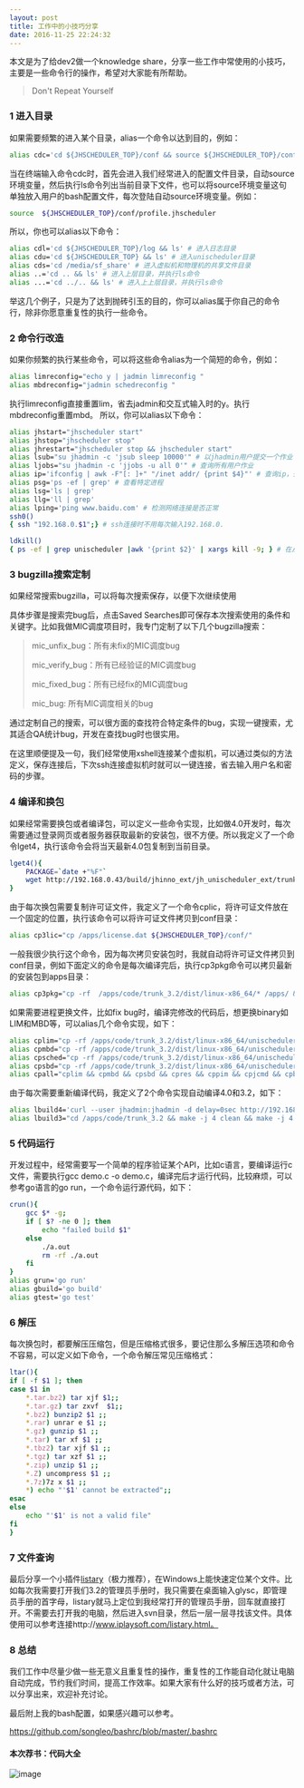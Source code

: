 ```yaml
---
layout: post
title: 工作中的小技巧分享
date: 2016-11-25 22:24:32
---
```


本文是为了给dev2做一个knowledge share，分享一些工作中常使用的小技巧，主要是一些命令行的操作，希望对大家能有所帮助。

>Don't Repeat Yourself

### 1 进入目录

如果需要频繁的进入某个目录，alias一个命令以达到目的，例如：

```bash
alias cdc='cd ${JHSCHEDULER_TOP}/conf && source ${JHSCHEDULER_TOP}/conf/profile.jhscheduler && ls'
```

当在终端输入命令cdc时，首先会进入我们经常进入的配置文件目录，自动source环境变量，然后执行ls命令列出当前目录下文件，也可以将source环境变量这句单独放入用户的bash配置文件，每次登陆自动source环境变量。例如：

```bash
source  ${JHSCHEDULER_TOP}/conf/profile.jhscheduler
```

所以，你也可以alias以下命令：

```bash
alias cdl='cd ${JHSCHEDULER_TOP}/log && ls' # 进入日志目录
alias cdu='cd ${JHSCHEDULER_TOP} && ls' # 进入unischeduler目录
alias cds='cd /media/sf_share' # 进入虚拟机和物理机的共享文件目录
alias ..='cd .. && ls' # 进入上层目录，并执行ls命令
alias ...='cd ../.. && ls' # 进入上上层目录，并执行ls命令
```

举这几个例子，只是为了达到抛砖引玉的目的，你可以alias属于你自己的命令行，除非你愿意重复性的执行一些命令。

### 2 命令行改造

如果你频繁的执行某些命令，可以将这些命令alias为一个简短的命令，例如：

```bash
alias limreconfig="echo y | jadmin limreconfig "
alias mbdreconfig="jadmin schedreconfig "
```

执行limreconfig直接重置lim，省去jadmin和交互式输入时的y。执行mbdreconfig重置mbd。
所以，你可以alias以下命令：

```bash
alias jhstart="jhscheduler start"
alias jhstop="jhscheduler stop"
alias jhrestart="jhscheduler stop && jhscheduler start"
alias lsub="su jhadmin -c 'jsub sleep 10000'" # 以jhadmin用户提交一个作业
alias ljobs="su jhadmin -c 'jjobs -u all 0'" # 查询所有用户作业
alias ip='ifconfig | awk -F"[: ]+" "/inet addr/ {print $4}"' # 查询ip，去掉无关信息
alias psg='ps -ef | grep' # 查看特定进程
alias lsg='ls | grep'
alias llg='ll | grep'
alias lping='ping www.baidu.com' # 检测网络连接是否正常
ssh0()
{ ssh "192.168.0.$1";} # ssh连接时不用每次输入192.168.0.

ldkill()
{ ps -ef | grep unischeduler |awk '{print $2}' | xargs kill -9; } # 在从节点删除unischeduler相关进程
```

### 3 bugzilla搜索定制

如果经常搜索bugzilla，可以将每次搜索保存，以便下次继续使用

具体步骤是搜索完bug后，点击Saved Searches即可保存本次搜索使用的条件和关键字。比如我做MIC调度项目时，我专门定制了以下几个bugzilla搜索：

> mic_unfix_bug：所有未fix的MIC调度bug
>
> mic_verify_bug：所有已经验证的MIC调度bug
>
> mic_fixed_bug：所有已经fix的MIC调度bug
>
> mic_bug: 所有MIC调度相关的bug

通过定制自己的搜索，可以很方面的查找符合特定条件的bug，实现一键搜索，尤其适合QA统计bug，开发在查找bug时也很实用。

在这里顺便提及一句，我们经常使用xshell连接某个虚拟机，可以通过类似的方法定义，保存连接后，下次ssh连接虚拟机时就可以一键连接，省去输入用户名和密码的步骤。

### 4 编译和换包

如果经常需要换包或者编译包，可以定义一些命令实现，比如做4.0开发时，每次需要通过登录网页或者服务器获取最新的安装包，很不方便。所以我定义了一个命令lget4，执行该命令会将当天最新4.0包复制到当前目录。

```bash
lget4(){
    PACKAGE=`date +"%F"`
    wget http://192.168.0.43/build/jhinno_ext/jh_unischeduler_ext/trunk/$PACKAGE/unischeduler-4.0.tar.gz
}
```

由于每次换包需要复制许可证文件，我定义了一个命令cplic，将许可证文件放在一个固定的位置，执行该命令可以将许可证文件拷贝到conf目录：

```bash
alias cp3lic="cp /apps/license.dat ${JHSCHEDULER_TOP}/conf/"
```

一般我很少执行这个命令，因为每次拷贝安装包时，我就自动将许可证文件拷贝到conf目录，例如下面定义的命令是每次编译完后，执行cp3pkg命令可以拷贝最新的安装包到apps目录：

```bash
alias cp3pkg="cp -rf  /apps/code/trunk_3.2/dist/linux-x86_64/* /apps/ && cp /apps/license.dat ${JHSCHEDULER_TOP}/conf/"
```

如果需要进程更换文件，比如fix bug时，编译完修改的代码后，想更换binary如LIM和MBD等，可以alias几个命令实现，如下：

```bash
alias cplim="cp -rf /apps/code/trunk_3.2/dist/linux-x86_64/unischeduler/sbin/linux-x86_64/lim  ${JHSCHEDULER_TOP}/sbin/linux-x86_64/lim"
alias cpmbd="cp -rf /apps/code/trunk_3.2/dist/linux-x86_64/unischeduler/sbin/linux-x86_64/mbatchd  ${JHSCHEDULER_TOP}/sbin/linux-x86_64/mbatchd"
alias cpsched="cp -rf /apps/code/trunk_3.2/dist/linux-x86_64/unischeduler/sbin/linux-x86_64/sched  ${JHSCHEDULER_TOP}/sbin/linux-x86_64/sched"
alias cpsbd="cp -rf /apps/code/trunk_3.2/dist/linux-x86_64/unischeduler/sbin/linux-x86_64/sbatchd  ${JHSCHEDULER_TOP}/sbin/linux-x86_64/sbatchd"
alias cpall="cplim && cpmbd && cpsbd && cpres && cppim && cpjcmd && cpbcmd" # 更换所有的binary
```

由于每次需要重新编译代码，我定义了2个命令实现自动编译4.0和3.2，如下：

```bash
alias lbuild4='curl --user jhadmin:jhadmin -d delay=0sec http://192.168.0.43:8888/view/jh_unischeduler/job/unischeduler-trunk/build' # 运行4.0
alias lbuild3="cd /apps/code/trunk_3.2 && make -j 4 clean && make -j 4 && rm -rf ./dist/ && make -j 4 package && cd -" # build 3.2
```

### 5 代码运行

开发过程中，经常需要写一个简单的程序验证某个API，比如c语言，要编译运行c文件，需要执行gcc demo.c -o demo.c，编译完后才运行代码，比较麻烦，可以参考go语言的go run，一个命令运行源代码，如下：

```bash
crun(){
    gcc $* -g;
    if [ $? -ne 0 ]; then
        echo "failed build $1"
    else
        ./a.out
        rm -rf ./a.out
    fi
}
alias grun='go run'
alias gbuild='go build'
alias gtest='go test'
```

### 6 解压

每次换包时，都要解压压缩包，但是压缩格式很多，要记住那么多解压选项和命令不容易，可以定义如下命令，一个命令解压常见压缩格式：

```bash
ltar(){
if [ -f $1 ]; then
case $1 in
    *.tar.bz2) tar xjf $1;;
    *.tar.gz) tar zxvf  $1;;
    *.bz2) bunzip2 $1 ;;
    *.rar) unrar e $1 ;;
    *.gz) gunzip $1 ;;
    *.tar) tar xf $1 ;;
    *.tbz2) tar xjf $1 ;;
    *.tgz) tar xzf $1 ;;
    *.zip) unzip $1 ;;
    *.Z) uncompress $1 ;;
    *.7z)7z x $1 ;;
    *) echo "'$1' cannot be extracted";;
esac
else
    echo "'$1' is not a valid file"
fi
}
```

### 7 文件查询

最后分享一个小插件[listary](http://www.listary.com/)（极力推荐），在Windows上能快速定位某个文件。比如每次我需要打开我们3.2的管理员手册时，我只需要在桌面输入glysc，即管理员手册的首字母，listary就马上定位到我经常打开的管理员手册，回车就直接打开。不需要去打开我的电脑，然后进入svn目录，然后一层一层寻找该文件。具体使用可以参考连接http://www.iplaysoft.com/listary.html。

### 8 总结

我们工作中尽量少做一些无意义且重复性的操作，重复性的工作能自动化就让电脑自动完成，节约我们时间，提高工作效率。如果大家有什么好的技巧或者方法，可以分享出来，欢迎补充讨论。

最后附上我的bash配置，如果感兴趣可以参考。

https://github.com/songleo/bashrc/blob/master/.bashrc

#### 本次荐书：代码大全

![image](https://img10.360buyimg.com/n1/s200x200_15093/2a690799-c814-4784-9027-b21e688415ff.jpg)

